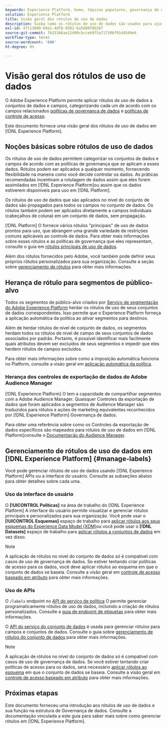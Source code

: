 ```yaml
---
keywords: Experience Platform, home, tópicos populares, governança de dados, api de etiqueta de uso de dados, api de serviço de política, visão geral dos rótulos de uso de dados
solution: Experience Platform
title: Visão geral dos rótulos de uso de dados
description: Saiba como os rótulos de uso de dados são usados para ajudar a reforçar a conformidade com o controle de dados no Adobe Experience Platform.
exl-id: 4f113000-b9a1-4dfb-9502-6a5d08f0b26f
source-git-commit: 7b15166ae12d90cbcceb9f5a71730bf91d4560e6
workflow-type: tm+mt
source-wordcount: '680'
ht-degree: 0%

---
```


# Visão geral dos rótulos de uso de dados

O Adobe Experience Platform permite aplicar rótulos de uso de dados a conjuntos de dados e campos, categorizando cada um de acordo com os campos relacionados [políticas de governança de dados](../policies/overview.md) e [políticas de controle de acesso](../../access-control/abac/ui/policies.md).

Este documento fornece uma visão geral dos rótulos de uso de dados em [!DNL Experience Platform].

## Noções básicas sobre rótulos de uso de dados

Os rótulos de uso de dados permitem categorizar os conjuntos de dados e campos de acordo com as políticas de governança que se aplicam a esses dados. Rótulos podem ser aplicados a qualquer momento, fornecendo flexibilidade na maneira como você decide controlar os dados. As práticas recomendadas incentivam a rotulagem de dados assim que eles forem assimilados em [!DNL Experience Platform]ou assim que os dados estiverem disponíveis para uso em [!DNL Platform].

Os rótulos de uso de dados que são aplicados no nível do conjunto de dados são propagados para todos os campos no conjunto de dados. Os rótulos também podem ser aplicados diretamente a campos individuais (cabeçalhos de coluna) em um conjunto de dados, sem propagação.

[!DNL Platform] O fornece vários rótulos &quot;principais&quot; de uso de dados prontos para uso, que abrangem uma grande variedade de restrições comuns aplicáveis ao controle de dados. Para obter mais informações sobre esses rótulos e as políticas de governança que eles representam, consulte o guia em [rótulos principais de uso de dados](reference.md).

Além dos rótulos fornecidos pelo Adobe, você também pode definir seus próprios rótulos personalizados para sua organização. Consulte a seção sobre [gerenciamento de rótulos](#manage-labels) para obter mais informações.

## Herança de rótulo para segmentos de público-alvo

Todos os segmentos de público-alvo criados por [Serviço de segmentação do Adobe Experience Platform](../../segmentation/home.md) herdar os rótulos de uso de seus conjuntos de dados correspondentes. Isso permite que o Experience Platform forneça a aplicação automática da política ao ativar segmentos para destinos.

Além de herdar rótulos de nível de conjunto de dados, os segmentos herdam todos os rótulos de nível de campo de seus conjuntos de dados associados por padrão. Portanto, é possível identificar mais facilmente quais atributos devem ser excluídos de seus segmentos e impedir que eles herdem rótulos de campos excluídos.

Para obter mais informações sobre como a imposição automática funciona no Platform, consulte a visão geral em [aplicação automática da política](../enforcement/auto-enforcement.md).

### Herança dos controles de exportação de dados do Adobe Audience Manager

[!DNL Experience Platform] O tem a capacidade de compartilhar segmentos com a Adobe Audience Manager. Quaisquer Controles da exportação de dados que foram aplicados a segmentos de Audience Manager são traduzidos para rótulos e ações de marketing equivalentes reconhecidos por [!DNL Experience Platform] Governança de dados.

Para obter uma referência sobre como os Controles da exportação de dados específicos são mapeados para rótulos de uso de dados em [!DNL Platform]consulte o [Documentação do Audience Manager](https://experienceleague.adobe.com/docs/audience-manager/user-guide/implementation-integration-guides/integration-experience-platform/aam-aep-audience-sharing.html#aam-data-export-control-in-aep).

## Gerenciamento de rótulos de uso de dados em [!DNL Experience Platform] {#manage-labels}

Você pode gerenciar rótulos de uso de dados usando [!DNL Experience Platform] APIs ou a interface do usuário. Consulte as subseções abaixo para obter detalhes sobre cada uma.

### Uso da interface do usuário

O **[!UICONTROL Políticas]** na área de trabalho do [!DNL Experience Platform] A interface do usuário permite visualizar e gerenciar rótulos principais e personalizados para sua organização. Você pode usar o **[!UICONTROL Esquemas]** espaço de trabalho para [aplicar rótulos aos seus esquemas do Experience Data Model (XDM)](../../xdm/tutorials/labels.md)ou você pode usar o **[!DNL Datasets]** espaço de trabalho para [aplicar rótulos a conjuntos de dados](./user-guide.md) em vez disso.

>[!NOTE]
>
>A aplicação de rótulos no nível do conjunto de dados só é compatível com casos de uso de governança de dados. Se estiver tentando criar políticas de acesso para os dados, você deve aplicar rótulos ao esquema em que o conjunto de dados se baseia. Consulte a visão geral em [controle de acesso baseado em atributo](../../access-control/abac/overview.md) para obter mais informações.

### Uso de APIs

O `/labels` endpoint no [API do serviço de política](https://www.adobe.io/experience-platform-apis/references/policy-service/) O permite gerenciar programaticamente rótulos de uso de dados, incluindo a criação de rótulos personalizados. Consulte a [guia de endpoint de etiquetas](../api/labels.md) para obter mais informações.

O [API do serviço do conjunto de dados](https://www.adobe.io/experience-platform-apis/references/dataset-service/) é usada para gerenciar rótulos para campos e conjuntos de dados. Consulte o guia sobre [gerenciamento de rótulos do conjunto de dados](./dataset-api.md) para obter mais informações.

>[!NOTE]
>
>A aplicação de rótulos no nível do conjunto de dados só é compatível com casos de uso de governança de dados. Se você estiver tentando criar políticas de acesso para os dados, será necessário [aplicar rótulos ao esquema](../../xdm/tutorials/labels.md) em que o conjunto de dados se baseia. Consulte a visão geral em [controle de acesso baseado em atributo](../../access-control/abac/overview.md) para obter mais informações.

## Próximas etapas

Este documento forneceu uma introdução aos rótulos de uso de dados e sua função na estrutura de Governança de dados. Consulte a documentação vinculada a este guia para saber mais sobre como gerenciar rótulos em [!DNL Experience Platform].
